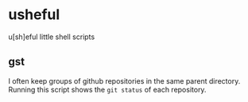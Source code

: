 # usheful

u[sh]eful little shell scripts

## gst

I often keep groups of github repositories in the same parent directory.
Running this script shows the `git status` of each repository.
